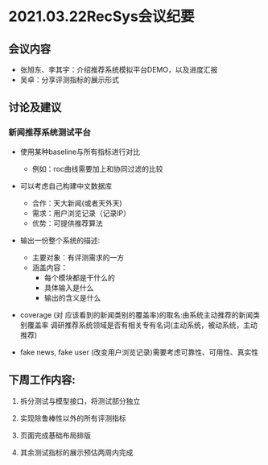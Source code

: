 # 2021.03.22RecSys会议纪要

## 会议内容
- 张旭东、李其宇：介绍推荐系统模拟平台DEMO，以及进度汇报
- 吴卓：分享评测指标的展示形式
## 讨论及建议
### 新闻推荐系统测试平台
- 使用某种baseline与所有指标进行对比
    - 例如：roc曲线需要加上和协同过滤的比较
- 可以考虑自己构建中文数据库
    - 合作：天大新闻(或者天外天)
    - 需求：用户浏览记录（记录IP）
    - 优势：可提供推荐算法
- 输出一份整个系统的描述:
    - 主要对象：有评测需求的一方
    - 涵盖内容：
        - 每个模块都是干什么的
        - 具体输入是什么
        - 输出的含义是什么       
- coverage (对 应该看到的新闻类别的覆盖率)的取名:由系统主动推荐的新闻类别覆盖率
调研推荐系统领域是否有相关专有名词(主动系统，被动系统，主动推荐)

- fake news, fake user (改变用户浏览记录)需要考虑可靠性、可用性、真实性

## 下周工作内容:
1. 拆分测试与模型接口，将测试部分独立

2. 实现除鲁棒性以外的所有评测指标

3. 页面完成基础布局排版

4. 其余测试指标的展示预估两周内完成

